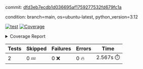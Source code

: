 commit: [dfd3eb7ecdb1d036695af1759277532fd679fc1a](https://github.com/rcmdnk/boto3-session/tree/dfd3eb7ecdb1d036695af1759277532fd679fc1a)

condition: branch=main, os=ubuntu-latest, python_version=3.12

[![test](https://github.com/rcmdnk/boto3-session/actions/workflows/test.yml/badge.svg)](https://github.com/rcmdnk/boto3-session/actions/runs/12020316744)
<a href="https://github.com/rcmdnk/boto3-session/blob/dfd3eb7ecdb1d036695af1759277532fd679fc1a/README.md"><img alt="Coverage" src="https://img.shields.io/badge/Coverage-47%25-orange.svg" /></a><details><summary>Coverage Report </summary><table><tr><th>File</th><th>Stmts</th><th>Miss</th><th>Cover</th><th>Missing</th></tr><tbody><tr><td colspan="5"><b>src/boto3_session</b></td></tr><tr><td>&nbsp; &nbsp;<a href="https://github.com/rcmdnk/boto3-session/blob/dfd3eb7ecdb1d036695af1759277532fd679fc1a/src/boto3_session/session.py">session.py</a></td><td>59</td><td>34</td><td>42%</td><td><a href="https://github.com/rcmdnk/boto3-session/blob/dfd3eb7ecdb1d036695af1759277532fd679fc1a/src/boto3_session/session.py#L15-L18">15&ndash;18</a>, <a href="https://github.com/rcmdnk/boto3-session/blob/dfd3eb7ecdb1d036695af1759277532fd679fc1a/src/boto3_session/session.py#L60">60</a>, <a href="https://github.com/rcmdnk/boto3-session/blob/dfd3eb7ecdb1d036695af1759277532fd679fc1a/src/boto3_session/session.py#L68-L70">68&ndash;70</a>, <a href="https://github.com/rcmdnk/boto3-session/blob/dfd3eb7ecdb1d036695af1759277532fd679fc1a/src/boto3_session/session.py#L73-L97">73&ndash;97</a>, <a href="https://github.com/rcmdnk/boto3-session/blob/dfd3eb7ecdb1d036695af1759277532fd679fc1a/src/boto3_session/session.py#L100-L122">100&ndash;122</a>, <a href="https://github.com/rcmdnk/boto3-session/blob/dfd3eb7ecdb1d036695af1759277532fd679fc1a/src/boto3_session/session.py#L125-L129">125&ndash;129</a>, <a href="https://github.com/rcmdnk/boto3-session/blob/dfd3eb7ecdb1d036695af1759277532fd679fc1a/src/boto3_session/session.py#L132-L133">132&ndash;133</a>, <a href="https://github.com/rcmdnk/boto3-session/blob/dfd3eb7ecdb1d036695af1759277532fd679fc1a/src/boto3_session/session.py#L136-L137">136&ndash;137</a></td></tr><tr><td><b>TOTAL</b></td><td><b>64</b></td><td><b>34</b></td><td><b>47%</b></td><td>&nbsp;</td></tr></tbody></table></details>

| Tests | Skipped | Failures | Errors | Time |
| ----- | ------- | -------- | -------- | ------------------ |
| 2 | 0 :zzz: | 0 :x: | 0 :fire: | 2.567s :stopwatch: |

